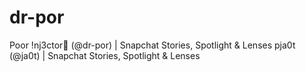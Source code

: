 # dr-por
Poor !nj3ctor💉 (@dr-por) | Snapchat Stories, Spotlight &amp; Lenses
pja0t (@ja0t) | Snapchat Stories, Spotlight &amp; Lenses
